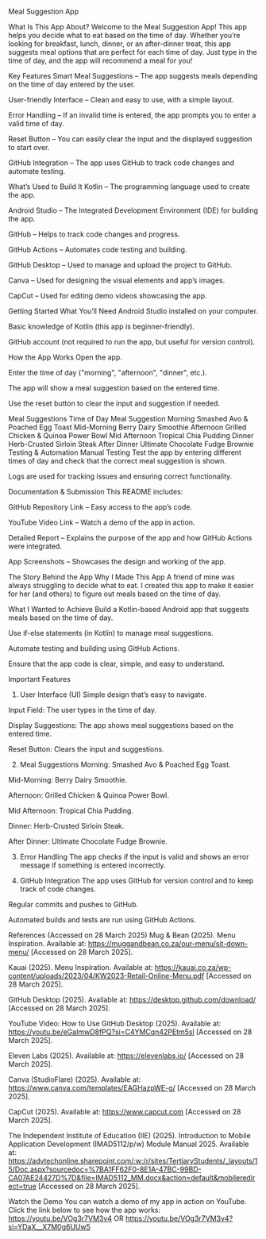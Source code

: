 Meal Suggestion App

What Is This App About?
Welcome to the Meal Suggestion App! This app helps you decide what to eat based on the time of day. Whether you’re looking for breakfast, lunch, dinner, or an after-dinner treat, this app suggests meal options that are perfect for each time of day. Just type in the time of day, and the app will recommend a meal for you!

Key Features
Smart Meal Suggestions – The app suggests meals depending on the time of day entered by the user.

User-friendly Interface – Clean and easy to use, with a simple layout.

Error Handling – If an invalid time is entered, the app prompts you to enter a valid time of day.

Reset Button – You can easily clear the input and the displayed suggestion to start over.

GitHub Integration – The app uses GitHub to track code changes and automate testing.

What’s Used to Build It
Kotlin – The programming language used to create the app.

Android Studio – The Integrated Development Environment (IDE) for building the app.

GitHub – Helps to track code changes and progress.

GitHub Actions – Automates code testing and building.

GitHub Desktop – Used to manage and upload the project to GitHub.

Canva – Used for designing the visual elements and app’s images.

CapCut – Used for editing demo videos showcasing the app.

Getting Started
What You’ll Need
Android Studio installed on your computer.

Basic knowledge of Kotlin (this app is beginner-friendly).

GitHub account (not required to run the app, but useful for version control).

How the App Works
Open the app.

Enter the time of day ("morning", "afternoon", "dinner", etc.).

The app will show a meal suggestion based on the entered time.

Use the reset button to clear the input and suggestion if needed.

Meal Suggestions
Time of Day	Meal Suggestion
Morning	Smashed Avo & Poached Egg Toast
Mid-Morning	Berry Dairy Smoothie
Afternoon	Grilled Chicken & Quinoa Power Bowl
Mid Afternoon	Tropical Chia Pudding
Dinner	Herb-Crusted Sirloin Steak
After Dinner	Ultimate Chocolate Fudge Brownie
Testing & Automation
Manual Testing
Test the app by entering different times of day and check that the correct meal suggestion is shown.

Logs are used for tracking issues and ensuring correct functionality.

Documentation & Submission
This README includes:

GitHub Repository Link – Easy access to the app’s code.

YouTube Video Link – Watch a demo of the app in action.

Detailed Report – Explains the purpose of the app and how GitHub Actions were integrated.

App Screenshots – Showcases the design and working of the app.

The Story Behind the App
Why I Made This App
A friend of mine was always struggling to decide what to eat. I created this app to make it easier for her (and others) to figure out meals based on the time of day.

What I Wanted to Achieve
Build a Kotlin-based Android app that suggests meals based on the time of day.

Use if-else statements (in Kotlin) to manage meal suggestions.

Automate testing and building using GitHub Actions.

Ensure that the app code is clear, simple, and easy to understand.

Important Features
1. User Interface (UI)
Simple design that’s easy to navigate.

Input Field: The user types in the time of day.

Display Suggestions: The app shows meal suggestions based on the entered time.

Reset Button: Clears the input and suggestions.

2. Meal Suggestions
Morning: Smashed Avo & Poached Egg Toast.

Mid-Morning: Berry Dairy Smoothie.

Afternoon: Grilled Chicken & Quinoa Power Bowl.

Mid Afternoon: Tropical Chia Pudding.

Dinner: Herb-Crusted Sirloin Steak.

After Dinner: Ultimate Chocolate Fudge Brownie.

3. Error Handling
The app checks if the input is valid and shows an error message if something is entered incorrectly.

4. GitHub Integration
The app uses GitHub for version control and to keep track of code changes.

Regular commits and pushes to GitHub.

Automated builds and tests are run using GitHub Actions.

References (Accessed on 28 March 2025)
Mug & Bean (2025). Menu Inspiration. Available at: https://muggandbean.co.za/our-menu/sit-down-menu/ [Accessed on 28 March 2025].

Kauai (2025). Menu Inspiration. Available at: https://kauai.co.za/wp-content/uploads/2023/04/KW2023-Retail-Online-Menu.pdf [Accessed on 28 March 2025].

GitHub Desktop (2025). Available at: https://desktop.github.com/download/ [Accessed on 28 March 2025].

YouTube Video: How to Use GitHub Desktop (2025). Available at: https://youtu.be/eGaImwD8fPQ?si=C4YMCqn42PEtm5sl [Accessed on 28 March 2025].

Eleven Labs (2025). Available at: https://elevenlabs.io/ [Accessed on 28 March 2025].

Canva (StudioFlare) (2025). Available at: https://www.canva.com/templates/EAGHazpWE-g/ [Accessed on 28 March 2025].

CapCut (2025). Available at: https://www.capcut.com [Accessed on 28 March 2025].

The Independent Institute of Education (IIE) (2025). Introduction to Mobile Application Development (IMAD5112/p/w) Module Manual 2025. Available at: https://advtechonline.sharepoint.com/:w:/r/sites/TertiaryStudents/_layouts/15/Doc.aspx?sourcedoc=%7BA1FF62F0-8E1A-47BC-99BD-CA07AE24427D%7D&file=IMAD5112_MM.docx&action=default&mobileredirect=true [Accessed on 28 March 2025].

Watch the Demo
You can watch a demo of my app in action on YouTube. Click the link below to see how the app works:
https://youtu.be/VOg3r7VM3v4
OR
https://youtu.be/VOg3r7VM3v4?si=YDaX__X7M0g6UUw5
